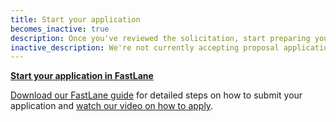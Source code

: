 ```yaml
---
title: Start your application
becomes_inactive: true
description: Once you've reviewed the solicitation, start preparing your Phase I application in FastLane.
inactive_description: We're not currently accepting proposal applications.
---
```


**[Start your application in FastLane](#)**

[Download our FastLane guide](#) for detailed steps on how to submit your application and [watch our video on how to apply](#).
